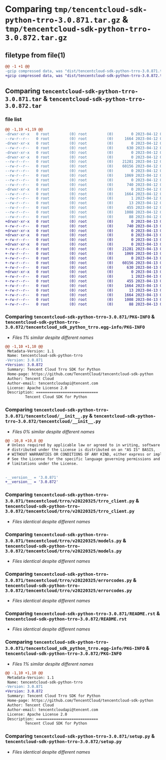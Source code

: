# Comparing `tmp/tencentcloud-sdk-python-trro-3.0.871.tar.gz` & `tmp/tencentcloud-sdk-python-trro-3.0.872.tar.gz`

## filetype from file(1)

```diff
@@ -1 +1 @@
-gzip compressed data, was "dist/tencentcloud-sdk-python-trro-3.0.871.tar", last modified: Wed Apr 12 00:45:23 2023, max compression
+gzip compressed data, was "dist/tencentcloud-sdk-python-trro-3.0.872.tar", last modified: Thu Apr 13 01:07:38 2023, max compression
```

## Comparing `tencentcloud-sdk-python-trro-3.0.871.tar` & `tencentcloud-sdk-python-trro-3.0.872.tar`

### file list

```diff
@@ -1,19 +1,19 @@
-drwxr-xr-x   0 root         (0) root         (0)        0 2023-04-12 00:45:23.000000 tencentcloud-sdk-python-trro-3.0.871/
--rw-r--r--   0 root         (0) root         (0)     1664 2023-04-12 00:45:23.000000 tencentcloud-sdk-python-trro-3.0.871/PKG-INFO
-drwxr-xr-x   0 root         (0) root         (0)        0 2023-04-12 00:45:23.000000 tencentcloud-sdk-python-trro-3.0.871/tencentcloud/
--rw-r--r--   0 root         (0) root         (0)      630 2023-04-12 00:45:23.000000 tencentcloud-sdk-python-trro-3.0.871/tencentcloud/__init__.py
-drwxr-xr-x   0 root         (0) root         (0)        0 2023-04-12 00:45:23.000000 tencentcloud-sdk-python-trro-3.0.871/tencentcloud/trro/
-drwxr-xr-x   0 root         (0) root         (0)        0 2023-04-12 00:45:23.000000 tencentcloud-sdk-python-trro-3.0.871/tencentcloud/trro/v20220325/
--rw-r--r--   0 root         (0) root         (0)    21281 2023-04-12 00:45:23.000000 tencentcloud-sdk-python-trro-3.0.871/tencentcloud/trro/v20220325/trro_client.py
--rw-r--r--   0 root         (0) root         (0)    60156 2023-04-12 00:45:23.000000 tencentcloud-sdk-python-trro-3.0.871/tencentcloud/trro/v20220325/models.py
--rw-r--r--   0 root         (0) root         (0)        0 2023-04-12 00:45:23.000000 tencentcloud-sdk-python-trro-3.0.871/tencentcloud/trro/v20220325/__init__.py
--rw-r--r--   0 root         (0) root         (0)     1069 2023-04-12 00:45:23.000000 tencentcloud-sdk-python-trro-3.0.871/tencentcloud/trro/v20220325/errorcodes.py
--rw-r--r--   0 root         (0) root         (0)        0 2023-04-12 00:45:23.000000 tencentcloud-sdk-python-trro-3.0.871/tencentcloud/trro/__init__.py
--rw-r--r--   0 root         (0) root         (0)      740 2023-04-12 00:45:23.000000 tencentcloud-sdk-python-trro-3.0.871/README.rst
-drwxr-xr-x   0 root         (0) root         (0)        0 2023-04-12 00:45:23.000000 tencentcloud-sdk-python-trro-3.0.871/tencentcloud_sdk_python_trro.egg-info/
--rw-r--r--   0 root         (0) root         (0)     1664 2023-04-12 00:45:23.000000 tencentcloud-sdk-python-trro-3.0.871/tencentcloud_sdk_python_trro.egg-info/PKG-INFO
--rw-r--r--   0 root         (0) root         (0)        1 2023-04-12 00:45:23.000000 tencentcloud-sdk-python-trro-3.0.871/tencentcloud_sdk_python_trro.egg-info/dependency_links.txt
--rw-r--r--   0 root         (0) root         (0)       13 2023-04-12 00:45:23.000000 tencentcloud-sdk-python-trro-3.0.871/tencentcloud_sdk_python_trro.egg-info/top_level.txt
--rw-r--r--   0 root         (0) root         (0)      455 2023-04-12 00:45:23.000000 tencentcloud-sdk-python-trro-3.0.871/tencentcloud_sdk_python_trro.egg-info/SOURCES.txt
--rw-r--r--   0 root         (0) root         (0)     1008 2023-04-12 00:45:23.000000 tencentcloud-sdk-python-trro-3.0.871/setup.py
--rw-r--r--   0 root         (0) root         (0)       88 2023-04-12 00:45:23.000000 tencentcloud-sdk-python-trro-3.0.871/setup.cfg
+drwxr-xr-x   0 root         (0) root         (0)        0 2023-04-13 01:07:38.000000 tencentcloud-sdk-python-trro-3.0.872/
+-rw-r--r--   0 root         (0) root         (0)      740 2023-04-13 01:07:38.000000 tencentcloud-sdk-python-trro-3.0.872/README.rst
+drwxr-xr-x   0 root         (0) root         (0)        0 2023-04-13 01:07:38.000000 tencentcloud-sdk-python-trro-3.0.872/tencentcloud/
+drwxr-xr-x   0 root         (0) root         (0)        0 2023-04-13 01:07:38.000000 tencentcloud-sdk-python-trro-3.0.872/tencentcloud/trro/
+-rw-r--r--   0 root         (0) root         (0)        0 2023-04-13 01:07:38.000000 tencentcloud-sdk-python-trro-3.0.872/tencentcloud/trro/__init__.py
+drwxr-xr-x   0 root         (0) root         (0)        0 2023-04-13 01:07:38.000000 tencentcloud-sdk-python-trro-3.0.872/tencentcloud/trro/v20220325/
+-rw-r--r--   0 root         (0) root         (0)    21281 2023-04-13 01:07:38.000000 tencentcloud-sdk-python-trro-3.0.872/tencentcloud/trro/v20220325/trro_client.py
+-rw-r--r--   0 root         (0) root         (0)     1069 2023-04-13 01:07:38.000000 tencentcloud-sdk-python-trro-3.0.872/tencentcloud/trro/v20220325/errorcodes.py
+-rw-r--r--   0 root         (0) root         (0)        0 2023-04-13 01:07:38.000000 tencentcloud-sdk-python-trro-3.0.872/tencentcloud/trro/v20220325/__init__.py
+-rw-r--r--   0 root         (0) root         (0)    60156 2023-04-13 01:07:38.000000 tencentcloud-sdk-python-trro-3.0.872/tencentcloud/trro/v20220325/models.py
+-rw-r--r--   0 root         (0) root         (0)      630 2023-04-13 01:07:38.000000 tencentcloud-sdk-python-trro-3.0.872/tencentcloud/__init__.py
+drwxr-xr-x   0 root         (0) root         (0)        0 2023-04-13 01:07:38.000000 tencentcloud-sdk-python-trro-3.0.872/tencentcloud_sdk_python_trro.egg-info/
+-rw-r--r--   0 root         (0) root         (0)        1 2023-04-13 01:07:38.000000 tencentcloud-sdk-python-trro-3.0.872/tencentcloud_sdk_python_trro.egg-info/dependency_links.txt
+-rw-r--r--   0 root         (0) root         (0)      455 2023-04-13 01:07:38.000000 tencentcloud-sdk-python-trro-3.0.872/tencentcloud_sdk_python_trro.egg-info/SOURCES.txt
+-rw-r--r--   0 root         (0) root         (0)     1664 2023-04-13 01:07:38.000000 tencentcloud-sdk-python-trro-3.0.872/tencentcloud_sdk_python_trro.egg-info/PKG-INFO
+-rw-r--r--   0 root         (0) root         (0)       13 2023-04-13 01:07:38.000000 tencentcloud-sdk-python-trro-3.0.872/tencentcloud_sdk_python_trro.egg-info/top_level.txt
+-rw-r--r--   0 root         (0) root         (0)     1664 2023-04-13 01:07:38.000000 tencentcloud-sdk-python-trro-3.0.872/PKG-INFO
+-rw-r--r--   0 root         (0) root         (0)     1008 2023-04-13 01:07:38.000000 tencentcloud-sdk-python-trro-3.0.872/setup.py
+-rw-r--r--   0 root         (0) root         (0)       88 2023-04-13 01:07:38.000000 tencentcloud-sdk-python-trro-3.0.872/setup.cfg
```

### Comparing `tencentcloud-sdk-python-trro-3.0.871/PKG-INFO` & `tencentcloud-sdk-python-trro-3.0.872/tencentcloud_sdk_python_trro.egg-info/PKG-INFO`

 * *Files 1% similar despite different names*

```diff
@@ -1,10 +1,10 @@
 Metadata-Version: 1.1
 Name: tencentcloud-sdk-python-trro
-Version: 3.0.871
+Version: 3.0.872
 Summary: Tencent Cloud Trro SDK for Python
 Home-page: https://github.com/TencentCloud/tencentcloud-sdk-python
 Author: Tencent Cloud
 Author-email: tencentcloudapi@tencent.com
 License: Apache License 2.0
 Description: ============================
         Tencent Cloud SDK for Python
```

### Comparing `tencentcloud-sdk-python-trro-3.0.871/tencentcloud/__init__.py` & `tencentcloud-sdk-python-trro-3.0.872/tencentcloud/__init__.py`

 * *Files 0% similar despite different names*

```diff
@@ -10,8 +10,8 @@
 # Unless required by applicable law or agreed to in writing, software
 # distributed under the License is distributed on an "AS IS" BASIS,
 # WITHOUT WARRANTIES OR CONDITIONS OF ANY KIND, either express or implied.
 # See the License for the specific language governing permissions and
 # limitations under the License.
 
 
-__version__ = '3.0.871'
+__version__ = '3.0.872'
```

### Comparing `tencentcloud-sdk-python-trro-3.0.871/tencentcloud/trro/v20220325/trro_client.py` & `tencentcloud-sdk-python-trro-3.0.872/tencentcloud/trro/v20220325/trro_client.py`

 * *Files identical despite different names*

### Comparing `tencentcloud-sdk-python-trro-3.0.871/tencentcloud/trro/v20220325/models.py` & `tencentcloud-sdk-python-trro-3.0.872/tencentcloud/trro/v20220325/models.py`

 * *Files identical despite different names*

### Comparing `tencentcloud-sdk-python-trro-3.0.871/tencentcloud/trro/v20220325/errorcodes.py` & `tencentcloud-sdk-python-trro-3.0.872/tencentcloud/trro/v20220325/errorcodes.py`

 * *Files identical despite different names*

### Comparing `tencentcloud-sdk-python-trro-3.0.871/README.rst` & `tencentcloud-sdk-python-trro-3.0.872/README.rst`

 * *Files identical despite different names*

### Comparing `tencentcloud-sdk-python-trro-3.0.871/tencentcloud_sdk_python_trro.egg-info/PKG-INFO` & `tencentcloud-sdk-python-trro-3.0.872/PKG-INFO`

 * *Files 1% similar despite different names*

```diff
@@ -1,10 +1,10 @@
 Metadata-Version: 1.1
 Name: tencentcloud-sdk-python-trro
-Version: 3.0.871
+Version: 3.0.872
 Summary: Tencent Cloud Trro SDK for Python
 Home-page: https://github.com/TencentCloud/tencentcloud-sdk-python
 Author: Tencent Cloud
 Author-email: tencentcloudapi@tencent.com
 License: Apache License 2.0
 Description: ============================
         Tencent Cloud SDK for Python
```

### Comparing `tencentcloud-sdk-python-trro-3.0.871/setup.py` & `tencentcloud-sdk-python-trro-3.0.872/setup.py`

 * *Files identical despite different names*


